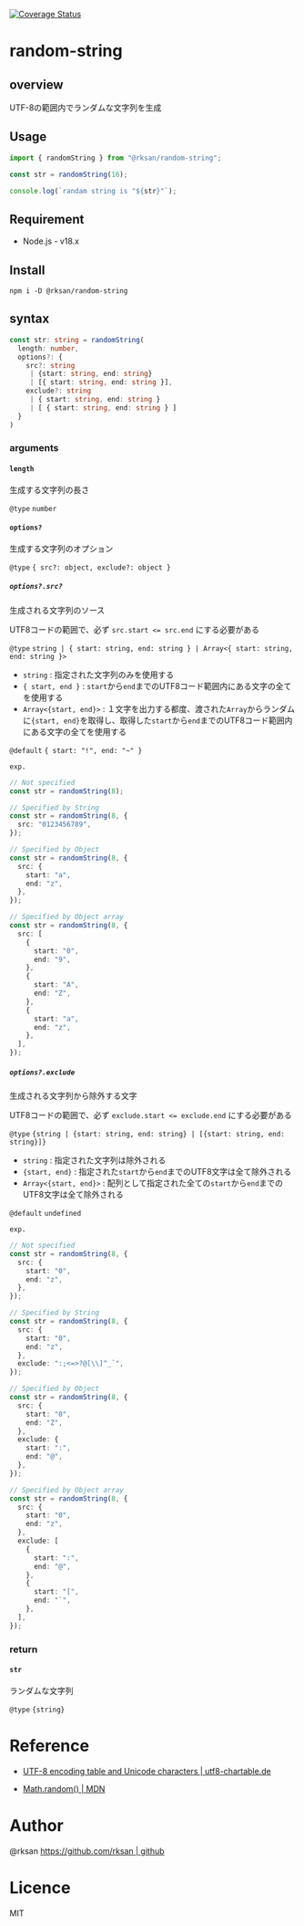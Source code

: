[![Coverage Status](https://coveralls.io/repos/github/rksan/random-string/badge.svg?branch=main)](https://coveralls.io/github/rksan/random-string?branch=main)

# random-string

## overview

UTF-8の範囲内でランダムな文字列を生成

## Usage

```javascript
import { randomString } from "@rksan/random-string";

const str = randomString(16);

console.log(`randam string is "${str}"`);
```

## Requirement

- Node.js - v18.x

## Install

```shell
npm i -D @rksan/random-string
```

## syntax

```typescript
const str: string = randomString(
  length: number,
  options?: {
    src?: string
     | {start: string, end: string}
     | [{ start: string, end: string }],
    exclude?: string
     | { start: string, end: string }
     | [ { start: string, end: string } ]
  }
)
```

### arguments

#### `length`

生成する文字列の長さ

`@type` `number`

#### `options?`

生成する文字列のオプション

`@type` `{ src?: object, exclude?: object }`

##### `options?.src?`

生成される文字列のソース

UTF8コードの範囲で、必ず `src.start <= src.end` にする必要がある

`@type` `string | { start: string, end: string } | Array<{ start: string, end: string }>`

- `string` : 指定された文字列のみを使用する
- `{ start, end }` : `start`から`end`までのUTF8コード範囲内にある文字の全てを使用する
- `Array<{start, end}>` : １文字を出力する都度、渡された`Array`からランダムに`{start, end}`を取得し、取得した`start`から`end`までのUTF8コード範囲内にある文字の全てを使用する

`@default` `{ start: "!", end: "~" }`

`exp.`

```typescript
// Not specified
const str = randomString(8);

// Specified by String
const str = randomString(8, {
  src: "0123456789",
});

// Specified by Object
const str = randomString(8, {
  src: {
    start: "a",
    end: "z",
  },
});

// Specified by Object array
const str = randomString(8, {
  src: [
    {
      start: "0",
      end: "9",
    },
    {
      start: "A",
      end: "Z",
    },
    {
      start: "a",
      end: "z",
    },
  ],
});
```

##### `options?.exclude`

生成される文字列から除外する文字

UTF8コードの範囲で、必ず `exclude.start <= exclude.end` にする必要がある

`@type` `{string | {start: string, end: string} | [{start: string, end: string}]}`

- `string` : 指定された文字列は除外される
- `{start, end}` : 指定された`start`から`end`までのUTF8文字は全て除外される
- `Array<{start, end}>` : 配列として指定された全ての`start`から`end`までのUTF8文字は全て除外される

`@default` `undefined`

`exp.`

```typescript
// Not specified
const str = randomString(8, {
  src: {
    start: "0",
    end: "z",
  },
});

// Specified by String
const str = randomString(8, {
  src: {
    start: "0",
    end: "z",
  },
  exclude: ":;<=>?@[\\]^_`",
});

// Specified by Object
const str = randomString(8, {
  src: {
    start: "0",
    end: "Z",
  },
  exclude: {
    start: ":",
    end: "@",
  },
});

// Specified by Object array
const str = randomString(8, {
  src: {
    start: "0",
    end: "z",
  },
  exclude: [
    {
      start: ":",
      end: "@",
    },
    {
      start: "[",
      end: "`",
    },
  ],
});
```

### return

#### `str`

ランダムな文字列

`@type` `{string}`

# Reference

- [UTF-8 encoding table and Unicode characters | utf8-chartable.de](https://www.utf8-chartable.de/)

- [Math.random() | MDN](https://developer.mozilla.org/ja/docs/Web/JavaScript/Reference/Global_Objects/Math/random)

# Author

@rksan [https://github.com/rksan | github](https://github.com/rksan)

# Licence

MIT
